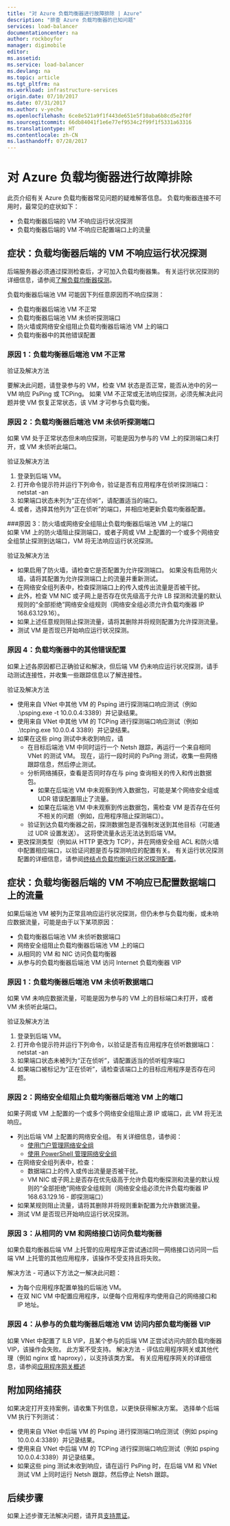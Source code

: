 ```yaml
---
title: "对 Azure 负载均衡器进行故障排除 | Azure"
description: "排查 Azure 负载均衡器的已知问题"
services: load-balancer
documentationcenter: na
author: rockboyfor
manager: digimobile
editor: 
ms.assetid: 
ms.service: load-balancer
ms.devlang: na
ms.topic: article
ms.tgt_pltfrm: na
ms.workload: infrastructure-services
origin.date: 07/10/2017
ms.date: 07/31/2017
ms.author: v-yeche
ms.openlocfilehash: 6ce8e521a9f1f443de651e5f10aba6b8cd5e2f0f
ms.sourcegitcommit: 66db84041f1e6e77ef9534c2f99f1f5331a63316
ms.translationtype: HT
ms.contentlocale: zh-CN
ms.lasthandoff: 07/28/2017
---
```

# <a name="troubleshoot-azure-load-balancer"></a>对 Azure 负载均衡器进行故障排除

此页介绍有关 Azure 负载均衡器常见问题的疑难解答信息。 负载均衡器连接不可用时，最常见的症状如下： 
- 负载均衡器后端的 VM 不响应运行状况探测 
- 负载均衡器后端的 VM 不响应已配置端口上的流量

## <a name="symptom-vms-behind-the-load-balancer-are-not-responding-to-health-probes"></a>症状：负载均衡器后端的 VM 不响应运行状况探测
后端服务器必须通过探测检查后，才可加入负载均衡器集。 有关运行状况探测的详细信息，请参阅[了解负载均衡器探测](load-balancer-custom-probe-overview.md)。 

负载均衡器后端池 VM 可能因下列任意原因而不响应探测： 
- 负载均衡器后端池 VM 不正常 
- 负载均衡器后端池 VM 未侦听探测端口 
- 防火墙或网络安全组阻止负载均衡器后端池 VM 上的端口 
- 负载均衡器中的其他错误配置

### <a name="cause-1-load-balancer-backend-pool-vm-is-unhealthy"></a>原因 1：负载均衡器后端池 VM 不正常 

验证及解决方法

要解决此问题，请登录参与的 VM，检查 VM 状态是否正常，能否从池中的另一 VM 响应 PsPing 或 TCPing。 如果 VM 不正常或无法响应探测，必须先解决此问题并使 VM 恢复正常状态，该 VM 才可参与负载均衡。

### <a name="cause-2-load-balancer-backend-pool-vm-is-not-listening-on-the-probe-port"></a>原因 2：负载均衡器后端池 VM 未侦听探测端口
如果 VM 处于正常状态但未响应探测，可能是因为参与的 VM 上的探测端口未打开，或 VM 未侦听此端口。

验证及解决方法

1. 登录到后端 VM。 
2. 打开命令提示符并运行下列命令，验证是否有应用程序在侦听探测端口：   
            netstat -an
3. 如果端口状态未列为“正在侦听”，请配置适当的端口。 
4. 或者，选择其他列为“正在侦听”的端口，并相应地更新负载均衡器配置。              

###<a name="cause-3-firewall-or-a-network-security-group-is-blocking-the-port-on-the-load-balancer-backend-pool-vms"></a>原因 3：防火墙或网络安全组阻止负载均衡器后端池 VM 上的端口  
如果 VM 上的防火墙阻止探测端口，或者子网或 VM 上配置的一个或多个网络安全组禁止探测到达端口，VM 将无法响应运行状况探测。          

验证及解决方法

* 如果启用了防火墙，请检查它是否配置为允许探测端口。 如果没有启用防火墙，请将其配置为允许探测端口上的流量并重新测试。 
* 在网络安全组列表中，检查探测端口上的传入或传出流量是否被干扰。 
* 此外，检查 VM NIC 或子网上是否存在优先级高于允许 LB 探测和流量的默认规则的“全部拒绝”网络安全组规则（网络安全组必须允许负载均衡器 IP 168.63.129.16）。 
* 如果上述任意规则阻止探测流量，请将其删除并将规则配置为允许探测流量。  
* 测试 VM 是否现已开始响应运行状况探测。 

### <a name="cause-4-other-misconfigurations-in-load-balancer"></a>原因 4：负载均衡器中的其他错误配置
如果上述各原因都已正确验证和解决，但后端 VM 仍未响应运行状况探测，请手动测试连接性，并收集一些跟踪信息以了解连接性。

验证及解决方法

* 使用来自 VNet 中其他 VM 的 Psping 进行探测端口响应测试（例如 .\psping.exe -t 10.0.0.4:3389）并记录结果。 
* 使用来自 VNet 中其他 VM 的 TCPing 进行探测端口响应测试（例如 .\tcping.exe 10.0.0.4 3389）并记录结果。 
* 如果在这些 ping 测试中未收到响应，请
    - 在目标后端池 VM 中同时运行一个 Netsh 跟踪，再运行一个来自相同 VNet 的测试 VM。 现在，运行一段时间的 PsPing 测试，收集一些网络跟踪信息，然后停止测试。 
    - 分析网络捕获，查看是否同时存在与 ping 查询相关的传入和传出数据包。 
        - 如果在后端池 VM 中未观察到传入数据包，可能是某个网络安全组或 UDR 错误配置阻止了流量。 
        - 如果在后端池 VM 中未观察到传出数据包，需检查 VM 是否存在任何不相关的问题（例如，应用程序阻止探测端口）。 
    - 验证到达负载均衡器之前，探测数据包是否强制发送到其他目标（可能通过 UDR 设置发送）。 这将使流量永远无法达到后端 VM。 
* 更改探测类型（例如从 HTTP 更改为 TCP），并在网络安全组 ACL 和防火墙中配置相应端口，以验证问题是否与探测响应的配置有关。 有关运行状况探测配置的详细信息，请参阅[终结点负载均衡运行状况探测配置](https://blogs.msdn.microsoft.com/mast/2016/01/26/endpoint-load-balancing-heath-probe-configuration-details/)。

## <a name="symptom-vms-behind-load-balancer-are-not-responding-to-traffic-on-the-configured-data-port"></a>症状：负载均衡器后端的 VM 不响应已配置数据端口上的流量

如果后端池 VM 被列为正常且响应运行状况探测，但仍未参与负载均衡，或未响应数据流量，可能是由于以下某项原因： 
* 负载均衡器后端池 VM 未侦听数据端口 
* 网络安全组阻止负载均衡器后端池 VM 上的端口  
* 从相同的 VM 和 NIC 访问负载均衡器 
* 从参与的负载均衡器后端池 VM 访问 Internet 负载均衡器 VIP 

### <a name="cause-1-load-balancer-backend-pool-vm-is-not-listening-on-the-data-port"></a>原因 1：负载均衡器后端池 VM 未侦听数据端口 
如果 VM 未响应数据流量，可能是因为参与的 VM 上的目标端口未打开，或者 VM 未侦听此端口。 

验证及解决方法

1. 登录到后端 VM。 
2. 打开命令提示符并运行下列命令，以验证是否有应用程序在侦听数据端口：  
            netstat -an 
3. 如果端口状态未被列为“正在侦听”，请配置适当的侦听程序端口 
4. 如果端口被标记为“正在侦听”，请检查该端口上的目标应用程序是否存在问题。 

### <a name="cause-2-network-security-group-is-blocking-the-port-on-the-load-balancer-backend-pool-vm"></a>原因 2：网络安全组阻止负载均衡器后端池 VM 上的端口  

如果子网或 VM 上配置的一个或多个网络安全组阻止源 IP 或端口，此 VM 将无法响应。

* 列出后端 VM 上配置的网络安全组。 有关详细信息，请参阅：
    -  [使用门户管理网络安全组](../virtual-network/virtual-network-manage-nsg-arm-portal.md)
    -  [使用 PowerShell 管理网络安全组](../virtual-network/virtual-network-manage-nsg-arm-ps.md)
* 在网络安全组列表中，检查：
    - 数据端口上的传入或传出流量是否被干扰。 
    - VM NIC 或子网上是否存在优先级高于允许负载均衡探测和流量的默认规则的“全部拒绝”网络安全组规则（网络安全组必须允许负载均衡器 IP 168.63.129.16 - 即探测端口） 
* 如果某规则阻止流量，请将其删除并将规则重新配置为允许数据流量。  
* 测试 VM 是否现已开始响应运行状况探测。

### <a name="cause-3-accessing-the-load-balancer-from-the-same-vm-and-network-interface"></a>原因 3：从相同的 VM 和网络接口访问负载均衡器 

如果负载均衡器后端 VM 上托管的应用程序正尝试通过同一网络接口访问同一后端 VM 上托管的其他应用程序，该操作不受支持且将失败。 

解决方法 - 可通以下方法之一解决此问题：
* 为每个应用程序配置单独的后端池 VM。 
* 在双 NIC VM 中配置应用程序，以便每个应用程序均使用自己的网络接口和 IP 地址。 

### <a name="cause-4-accessing-the-internal-load-balancer-vip-from-the-participating-load-balancer-backend-pool-vm"></a>原因 4：从参与的负载均衡器后端池 VM 访问内部负载均衡器 VIP

如果 VNet 中配置了 ILB VIP，且某个参与的后端 VM 正尝试访问内部负载均衡器 VIP，该操作会失败。 此方案不受支持。
解决方法 - 评估应用程序网关或其他代理（例如 nginx 或 haproxy），以支持该类方案。 有关应用程序网关的详细信息，请参阅[应用程序网关概述](../application-gateway/application-gateway-introduction.md)

## <a name="additional-network-captures"></a>附加网络捕获
如果决定打开支持案例，请收集下列信息，以更快获得解决方案。 选择单个后端 VM 执行下列测试：
- 使用来自 VNet 中后端 VM 的 Psping 进行探测端口响应测试（例如 psping 10.0.0.4:3389）并记录结果。 
- 使用来自 VNet 中后端 VM 的 TCPing 进行探测端口响应测试（例如 psping 10.0.0.4:3389）并记录结果。
- 如果这些 ping 测试未收到响应，请在运行 PsPing 时，在后端 VM 和 VNet 测试 VM 上同时运行 Netsh 跟踪，然后停止 Netsh 跟踪。 

## <a name="next-steps"></a>后续步骤

如果上述步骤无法解决问题，请开具[支持票证](https://www.azure.cn/support/contact/)。

<!--Update_Description: wording update-->